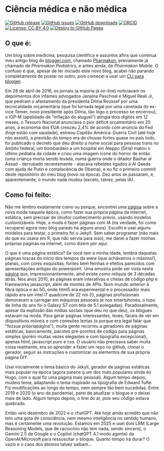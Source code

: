 # Ciência médica e não médica

[![GitHub release](https://img.shields.io/github/release/fhcflx/ciencia-medica.svg)](https://github.com/fhcflx/ciencia-medica/releases)
[![GitHub issues](https://img.shields.io/github/issues/fhcflx/ciencia-medica.svg)](https://github.com/fhcflx/ciencia-medica/issues)
[![GitHub downloads](https://img.shields.io/github/downloads/fhcflx/ciencia-medica/total.svg)](https://github.com/fhcflx/ciencia-medica/releases)
[![ORCID](https://img.shields.io/badge/ORCID-0000--0002--8398--0993-blue.svg)](https://orcid.org/0000-0002-8398-0993)
[![License: CC BY 4.0](https://img.shields.io/badge/License-CC%20BY%204.0-lightgrey.svg)](https://creativecommons.org/licenses/by/4.0)
[![Deploy to GitHub Pages](https://github.com/fhcflx/ciencia-medica/actions/workflows/jekyll.yml/badge.svg)](https://github.com/fhcflx/ciencia-medica/actions/workflows/jekyll.yml)

## O que é:

Um blog sobre medicina, pesquisa científica e assuntos afins que continua meu antigo blog do [blogger.com](https://www.blogger.com), chamado [Pharmakon](https://www.pharmak.blogspot.com), previamente já chamado de _Pharmakon Pediatrics_, e antes ainda, de _Pharmakon Mobile_. O confuso é que, apesar de ter iniciado este novo blog, acabei não parando completamente de postar no outro, pois comecei a usar um [CLI para blogger](https://github.com/fhcflx/blogger-CLI/).

Em 28 de abril de 2016, os jornais (a maioria já on-line) noticiavam os depoimentos dos infames advogados Janaína Paschoal e Miguel Reali Jr, que pediram o afastamento da presidenta Dilma Roussef por uma tecnicalidade orçamentária (que foi tornada legal por uma canetada do ex-vice Temer, novo presidente após Dilma, tão logo o processo se encerrou), o IGP-M (apelidado de "inflação do aluguel") atingia dois dígitos em 12 meses, o Tesouro Nacional anunciava o pior déficit orçamentário em 20 anos, a economia dos EUA cresceu 2,4% de acordo com anúncio do Fed (hoje estão com saudade), estreou Capitão América: Guerra Civil (até hoje não assisti), a previsão do tempo era de chuvas fortes quase no país todo, foi publicado o decreto que deu direito a nome social para pessoas trans no âmbito federal, um bombardeio a um hospital em Aleppo (Síria) matou o último pediatra da cidade e criou uma imagem ícone do horror de então (uma criança morta sendo levada, numa guerra onde o ditador Bashar al Assad - derrubado recentemente - atacava rebeldes ligados à Al Qaeda com ajuda de Putin e complacência de Obama), e eu fiz o primeiro commit deste repositório do meu blog (novo na época). Dez anos se passaram, e, aparentemente, o mundo nada mudou (exceto, talvez, pelas IA).

## Como foi feito:

Não me lembro exatamente como ou porque, encontrei uma [página][static] sobre a nova moda naquela época, como fazer sua própria página da internet, estática, sem precisar de (muito) conhecimento prévio, usando modelos customizáveis. Hoje, a moda é fazer páginas com IA (na verdade, foi como recuperei agora meu blog parado há alguns anos). Escolhi e usei alguns modelos para testar, o primeiro foi o Jekyll. Sem saber programar (não mais do que eu usava em R, que não servia para isso), me danei a fazer minhas próprias páginas na internet, como dizem por aqui.

O que é uma página estática? Se você tem a minha idade, lembra daquelas páginas toscas do início dos tempos da www (que achávamos o máximo!), planas, com cores esquisitas, fontes bem feinhas e efeitos parecidos com apresentações antigas do powerpoint. Uma amostra pode ser vista nesta [página][netscape] que, impressionantemente, aind existe como relíquia de 3 décadas atrás. Nos anos 2010, as páginas eram interativas e cheias de código php e frameworks javascript, além de montes de APIs. Num mundo anterior à fibra óptica e ao 5G, onde html5 era experimental e o processador mais rápido era um intel i7 quadcore de 22 nm (!), páginas profisisonais demoravam a carregar em máquinas pessoais (e nos smartphones, o topo de linha do ano foi o Galaxy S7 com tela de 5.1 polegadas). Paradoxalmente, apesar da explosão das mídias sociais (que deu no que deu), os blogues estavam na moda. Para gerar páginas interessantes, leves, fáceis de ver em dispositivos móveis e com conexões lentas (e porque era legal falar que "fezsua própriapágina"), muita gente recorreu a geradores de páginas estáticas, basicamente, pacotes pré-prontos de código para páginas simples (porém muitas vezes elegantes e com tipografia excepcional), apenas html, javascript puro e css. O usuário não precisava saber muita coisa realmente, era só aprender a fazer um repo no github, clonar o gerador, seguir as instruções e customizar os elementos de sua própria página DIY.

Usei inicialmente o tema básico do Jekyll, gerador de páginas estáticas mais popular na época (agora parece q um dos mais populares ainda éo Hugo, com o qual fiz uma página mais pessoal). Algum tempo depois, mudeio tema, adaptando o tema inspirado na tipografia de Edward Tufte. Fiz modificações ao longo do tempo, nem sempre tão bem sucedidas. Entre 2019 e 2020 (o ano da pandemia), parei de atualizar o blogue e o deixei mais de lado. Algum tempo depois, o tirei do ar, pois seu código estava quebrado. 

Então veio dezembro de 2022 e o chatGPT. Até hoje ainda acredito que não tem uma gota de consciência, nem mesmo inteligência no sentido humano, mas é certamente uma revolução. Estamos em 2025 e usei dois LRM (Large Reasoning Models, que de raciocínio não tem nada, sendo sincero), o Gemini 2.5 da Google e o Copilot (chatGPT 4.1 modo agente) da OpenAI/Microsoft para ressuscitar o bloque. Quanto tempo irá durar? O vazio e o caos dos átomos talvez saibam...

[static]: https//staticgen.com
[netscape]: http://www.mcom.com/home/welcome.html